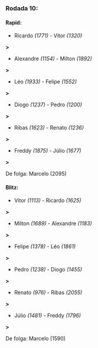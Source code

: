 ### Rodada 10:

#### Rapid:

* Ricardo *(1771)*     -     Vitor *(1320)*

 **>** 
* Alexandre *(1154)*     -     Milton *(1892)*

 **>** 
* Léo *(1933)*     -     Felipe *(1552)*

 **>** 
* Diogo *(1237)*     -     Pedro *(1200)*

 **>** 
* Ribas *(1623)*     -     Renato *(1236)*

 **>** 
* Freddy *(1875)*     -     Júlio *(1677)*

 **>** 

De folga: Marcelo (2095)

#### Blitz:

* Vitor *(1113)*     -     Ricardo *(1625)*

 **>** 
* Milton *(1689)*     -     Alexandre *(1183)*

 **>** 
* Felipe *(1378)*     -     Léo *(1861)*

 **>** 
* Pedro *(1238)*     -     Diogo *(1455)*

 **>** 
* Renato *(976)*     -     Ribas *(2055)*

 **>** 
* Júlio *(1481)*     -     Freddy *(1796)*

 **>** 

De folga: Marcelo (1590)

